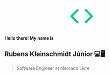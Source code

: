 <p align="center">
   <img src="https://raw.githubusercontent.com/RubensKj/myportfolio/master/.github/code.png" width="80"/>
</p>

#### Hello there! My name is 
## Rubens Kleinschmidt Júnior 💻🖥

> Software Engineer at Mercado Livre

